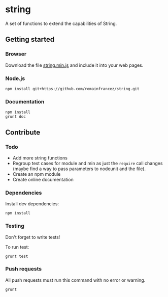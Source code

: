 # string

A set of functions to extend the capabilities of String.

## Getting started
### Browser
Download the file [string.min.js](js/string.min.js) and include it into your web pages.

### Node.js
```shell
npm install git+https://github.com/romainfrancez/string.git
```

### Documentation
```shell
npm install
grunt doc
```

## Contribute

### Todo
* Add more string functions
* Regroup test cases for module and min as just the `require` call changes (maybe find a way to pass parameters to nodeunit and the file).
* Create an npm module
* Create online documentation

### Dependencies
Install dev dependencies:
```shell
npm install
```

### Testing
Don't forget to write tests!

To run test:
```shell
grunt test
```

### Push requests
All push requests must run this command with no error or warning.
```shell
grunt
```
